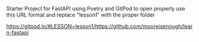 Starter Project for FastAPI using Poetry and GitPod
to open properly use this URL format and replace "lesson1" with the proper folder

https://gitpod.io/#LESSON=lesson1/https://github.com/mooreisenough/learn-fastapi